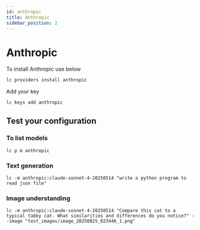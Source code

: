 ```yaml
---
id: anthropic
title: Anthropic
sidebar_position: 2
---
```


# Anthropic
To install Anthropic use below
```bash
lc providers install anthropic
```
Add your key
```bash
lc keys add anthropic
```
## Test your configuration
### To list models
```
lc p m anthropic
```
### Text generation 
```
lc -m anthropic:claude-sonnet-4-20250514 "write a python program to read json file"
```
### Image understanding
```
lc -m anthropic:claude-sonnet-4-20250514 "Compare this cat to a typical tabby cat. What similarities and differences do you notice?" --image "test_images/image_20250825_023446_1.png"
```